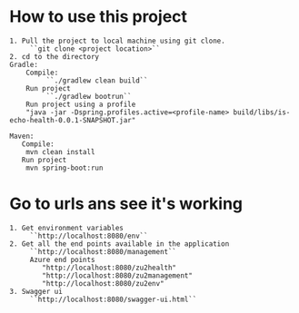 # How to use this project
    1. Pull the project to local machine using git clone.
         ``git clone <project location>``
    2. cd to the directory
    Gradle:
        Compile:
             ``./gradlew clean build``
        Run project
             ``./gradlew bootrun``
        Run project using a profile
        "java -jar -Dspring.profiles.active=<profile-name> build/libs/is-echo-health-0.0.1-SNAPSHOT.jar"

    Maven:
       Compile:
        mvn clean install
       Run project
        mvn spring-boot:run
    
# Go to urls ans see it's working
    1. Get environment variables
         ``http://localhost:8080/env``
    2. Get all the end points available in the application
         ``http://localhost:8080/management``
         Azure end points
            "http://localhost:8080/zu2health"
            "http://localhost:8080/zu2management"
            "http://localhost:8080/zu2env"
    3. Swagger ui
         ``http://localhost:8080/swagger-ui.html``
